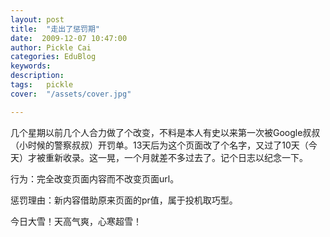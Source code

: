 ```yaml
---
layout: post  
title:  "走出了惩罚期"
date:  2009-12-07 10:47:00
author: Pickle Cai  
categories: EduBlog  
keywords: 
description:   
tags:	pickle   
cover:  "/assets/cover.jpg"  

---
```


几个星期以前几个人合力做了个改变，不料是本人有史以来第一次被Google叔叔（小时候的警察叔叔）开罚单。13天后为这个页面改了个名字，又过了10天（今天）才被重新收录。这一晃，一个月就差不多过去了。记个日志以纪念一下。



行为：完全改变页面内容而不改变页面url。



惩罚理由：新内容借助原来页面的pr值，属于投机取巧型。



今日大雪！天高气爽，心寒超雪！



		    
